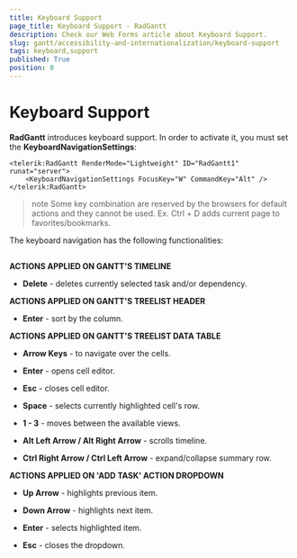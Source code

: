 ```yaml
---
title: Keyboard Support
page_title: Keyboard Support - RadGantt
description: Check our Web Forms article about Keyboard Support.
slug: gantt/accessibility-and-internationalization/keyboard-support
tags: keyboard,support
published: True
position: 0
---
```


# Keyboard Support

**RadGantt** introduces keyboard support. In order to activate it, you must set the **KeyboardNavigationSettings**:

````ASP.NET
<telerik:RadGantt RenderMode="Lightweight" ID="RadGantt1" runat="server">
    <KeyboardNavigationSettings FocusKey="W" CommandKey="Alt" />
</telerik:RadGantt>              
````


>note Some key combination are reserved by the browsers for default actions and they cannot be used. Ex. Ctrl + D adds current page to favorites/bookmarks.
>


The keyboard navigation has the following functionalities:

## 

**ACTIONS APPLIED ON GANTT'S TIMELINE**

* **Delete** - deletes currently selected task and/or dependency.

**ACTIONS APPLIED ON GANTT'S TREELIST HEADER**

* **Enter** - sort by the column.

**ACTIONS APPLIED ON GANTT'S TREELIST DATA TABLE**

* **Arrow Keys** - to navigate over the cells.

* **Enter** - opens cell editor.

* **Esc** - closes cell editor.

* **Space** - selects currently highlighted cell's row.

* **1 - 3** - moves between the available views.

* **Alt Left Arrow / Alt Right Arrow** - scrolls timeline.

* **Ctrl Right Arrow / Ctrl Left Arrow** - expand/collapse summary row.

**ACTIONS APPLIED ON 'ADD TASK' ACTION DROPDOWN**

* **Up Arrow** - highlights previous item.

* **Down Arrow** - highlights next item.

* **Enter** - selects highlighted item.

* **Esc** - closes the dropdown.
